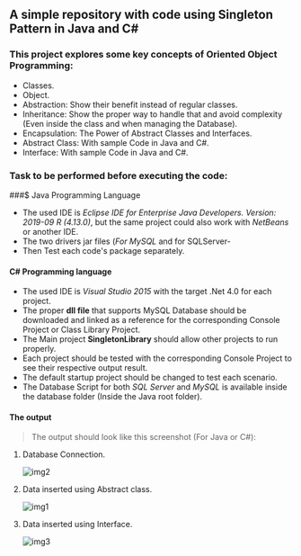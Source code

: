 ## A simple repository with code using Singleton Pattern in Java and C# 

### This project explores some key concepts of Oriented Object Programming:
  - Classes.
  - Object.
  - Abstraction: Show their benefit instead of regular classes.
  - Inheritance: Show the proper way to handle that and avoid complexity (Even inside the class and when managing the Database).
  - Encapsulation: The Power of Abstract Classes and Interfaces.
  - Abstract Class: With sample Code in Java and C#.
  - Interface: With sample Code in Java and C#.

### Task to be performed before executing the code:

###$ Java Programming Language
  - The used IDE is *Eclipse IDE for Enterprise Java Developers. Version: 2019-09 R (4.13.0)*, but the same project could also work with *NetBeans* or another IDE.
  - The two drivers jar files (*For MySQL* and for SQLServer-
  - Then Test each code's package separately.

#### C# Programming language
  - The used IDE is *Visual Studio 2015* with the target .Net 4.0 for each project.
  - The proper **dll file** that supports MySQL Database should be downloaded and linked as a reference for the corresponding Console Project or Class Library Project.
  - The Main project **SingletonLibrary** should allow other projects to run properly.
  - Each project should be tested with the corresponding Console Project to see their respective output result.
  - The default startup project should be changed to test each scenario.
  - The Database Script for both *SQL Server* and *MySQL* is available inside the database folder (Inside the Java root folder).
  
#### The output

  > The output should look like this screenshot (For Java or C#):
	
1. Database Connection.
	
	![img2](https://github.com/josamuna/AbstractInterfaceJavaCSharp/assets/15903230/50b59ffc-4fa0-4de6-a9dc-2cb09ac84900)
	
2. Data inserted using Abstract class.
	
	![img1](https://github.com/josamuna/AbstractInterfaceJavaCSharp/assets/15903230/b6878699-a3ee-4e30-aa8e-3645a96725b3)

3. Data inserted using Interface.
	
	![img3](https://github.com/josamuna/AbstractInterfaceJavaCSharp/assets/15903230/fd313840-f472-42ac-8e7e-4c81192658bc)
